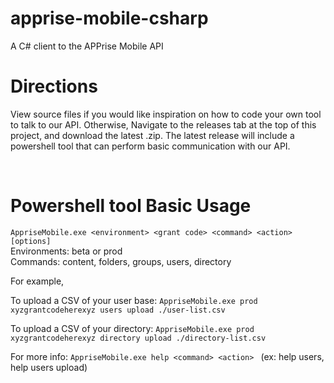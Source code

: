# apprise-mobile-csharp
A C# client to the APPrise Mobile API

# Directions

View source files if you would like inspiration on how to code your own tool to talk to our API.
Otherwise, Navigate to the releases tab at the top of this project, and download the latest .zip.  The latest release will include a powershell tool that can perform basic communication with our API.

&nbsp;
# Powershell tool Basic Usage

`AppriseMobile.exe <environment> <grant code> <command> <action> [options]`  
Environments: beta or prod  
Commands: content, folders, groups, users, directory

For example,

To upload a CSV of your user base: `AppriseMobile.exe prod xyzgrantcodeherexyz users upload ./user-list.csv`

To upload a CSV of your directory: `AppriseMobile.exe prod xyzgrantcodeherexyz directory upload ./directory-list.csv`

For more info: `AppriseMobile.exe help <command> <action> ` (ex: help users, help users upload)
